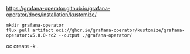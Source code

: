 https://grafana-operator.github.io/grafana-operator/docs/installation/kustomize/

```
mkdir grafana-operator
flux pull artifact oci://ghcr.io/grafana-operator/kustomize/grafana-operator:v5.0.0-rc2 --output ./grafana-operator/
```

oc create -k .
